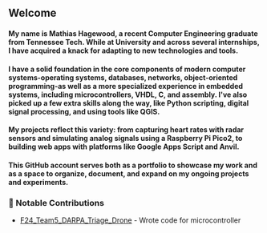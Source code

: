 ## Welcome 

#### My name is Mathias Hagewood, a recent Computer Engineering graduate from Tennessee Tech. While at University and across several internships, I have acquired a knack for adapting to new technologies and tools.  

#### I have a solid foundation in the core components of modern computer systems-operating systems, databases, networks, object-oriented programming-as well as a more specialized experience in embedded systems, including microcontrollers, VHDL, C, and assembly. I've also picked up a few extra skills along the way, like Python scripting, digital signal processing, and using tools like QGIS. 

#### My projects reflect this variety: from capturing heart rates with radar sensors and simulating analog signals using a Raspberry Pi Pico2, to building web apps with platforms like Google Apps Script and Anvil.

#### This GitHub account serves both as a portfolio to showcase my work and as a space to organize, document, and expand on my ongoing projects and experiments.

### 🔧 Notable Contributions

- [F24_Team5_DARPA_Triage_Drone](https://github.com/superhotbacon/F24_Team5_DARPA_Triage_Drone) - Wrote code for microcontroller

